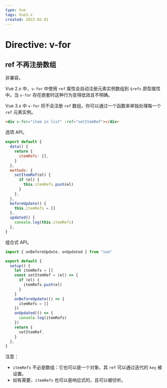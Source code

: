 ```yaml
---
type: Vue
tags: Vue3.x
created: 2022-02-01
---
```


# Directive: v-for

## ref 不再注册数组

非兼容。

Vue 2.x 中，`v-for` 中使用 `ref` 属性会自动注册元素实例数组到 `$refs` 原型属性中。当 `v-for` 存在嵌套时这种行为变得低效且不明确。

Vue 3.x 中 `v-for` 将不会注册 `ref` 数组，你可以通过一个函数来单独处理每一个 `ref` 元素实例。

```html
<div v-for="item in list" :ref="setItemRef"></div>
```

选项 API。

```js
export default {
  data() {
    return {
      itemRefs: [],
    }
  },
  methods: {
    setItemRef(el) {
      if (el) {
        this.itemRefs.push(el)
      }
    },
  },
  beforeUpdate() {
    this.itemRefs = []
  },
  updated() {
    console.log(this.itemRefs)
  },
}
```

组合式 API。

```js
import { onBeforeUpdate, onUpdated } from "vue"

export default {
  setup() {
    let itemRefs = []
    const setItemRef = (el) => {
      if (el) {
        itemRefs.push(el)
      }
    }
    onBeforeUpdate(() => {
      itemRefs = []
    })
    onUpdated(() => {
      console.log(itemRefs)
    })
    return {
      setItemRef,
    }
  },
}
```

注意：

- `itemRefs` 不必是数组：它也可以是一个对象，其 `ref` 可以通过迭代的 `key` 被设置。
- 如有需要，`itemRefs` 也可以是响应式的，且可以被侦听。
